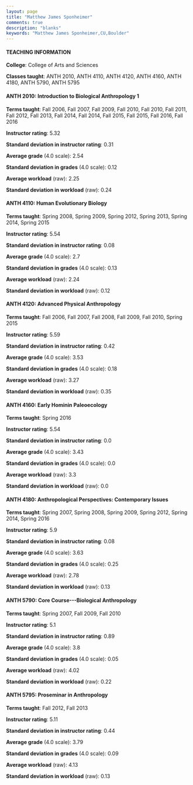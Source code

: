 ```yaml
---
layout: page
title: "Matthew James Sponheimer" 
comments: true
description: "blanks"
keywords: "Matthew James Sponheimer,CU,Boulder"
---
```

<head>
<script src="https://ajax.googleapis.com/ajax/libs/jquery/2.1.3/jquery.min.js"></script>
<script src="https://dl.dropboxusercontent.com/s/pc42nxpaw1ea4o9/highcharts.js?dl=0"></script>
<!-- <script src="../assets/js/highcharts.js"></script> -->
<style type="text/css">@font-face {
	font-family: "Bebas Neue";
	src: url(https://www.filehosting.org/file/details/544349/BebasNeue Regular.otf) format("opentype");
	}
	h1.Bebas { 
		font-family: "Bebas Neue", Verdana, Tahoma;
	}
</style>
</head>
	   
#### TEACHING INFORMATION

**College**: College of Arts and Sciences

**Classes taught**: ANTH 2010, ANTH 4110, ANTH 4120, ANTH 4160, ANTH 4180, ANTH 5790, ANTH 5795

#### ANTH 2010: Introduction to Biological Anthropology 1

**Terms taught**: Fall 2006, Fall 2007, Fall 2009, Fall 2010, Fall 2010, Fall 2011, Fall 2012, Fall 2013, Fall 2014, Fall 2014, Fall 2015, Fall 2015, Fall 2016, Fall 2016

**Instructor rating**: 5.32

**Standard deviation in instructor rating**: 0.31

**Average grade** (4.0 scale): 2.54

**Standard deviation in grades** (4.0 scale): 0.12

**Average workload** (raw): 2.25

**Standard deviation in workload** (raw): 0.24

#### ANTH 4110: Human Evolutionary Biology

**Terms taught**: Spring 2008, Spring 2009, Spring 2012, Spring 2013, Spring 2014, Spring 2015

**Instructor rating**: 5.54

**Standard deviation in instructor rating**: 0.08

**Average grade** (4.0 scale): 2.7

**Standard deviation in grades** (4.0 scale): 0.13

**Average workload** (raw): 2.24

**Standard deviation in workload** (raw): 0.12

#### ANTH 4120: Advanced Physical Anthropology

**Terms taught**: Fall 2006, Fall 2007, Fall 2008, Fall 2009, Fall 2010, Spring 2015

**Instructor rating**: 5.59

**Standard deviation in instructor rating**: 0.42

**Average grade** (4.0 scale): 3.53

**Standard deviation in grades** (4.0 scale): 0.18

**Average workload** (raw): 3.27

**Standard deviation in workload** (raw): 0.35

#### ANTH 4160: Early Hominin Paleoecology

**Terms taught**: Spring 2016

**Instructor rating**: 5.54

**Standard deviation in instructor rating**: 0.0

**Average grade** (4.0 scale): 3.43

**Standard deviation in grades** (4.0 scale): 0.0

**Average workload** (raw): 3.3

**Standard deviation in workload** (raw): 0.0

#### ANTH 4180: Anthropological Perspectives: Contemporary Issues

**Terms taught**: Spring 2007, Spring 2008, Spring 2009, Spring 2012, Spring 2014, Spring 2016

**Instructor rating**: 5.9

**Standard deviation in instructor rating**: 0.08

**Average grade** (4.0 scale): 3.63

**Standard deviation in grades** (4.0 scale): 0.25

**Average workload** (raw): 2.78

**Standard deviation in workload** (raw): 0.13

#### ANTH 5790: Core Course---Biological Anthropology

**Terms taught**: Spring 2007, Fall 2009, Fall 2010

**Instructor rating**: 5.1

**Standard deviation in instructor rating**: 0.89

**Average grade** (4.0 scale): 3.8

**Standard deviation in grades** (4.0 scale): 0.05

**Average workload** (raw): 4.02

**Standard deviation in workload** (raw): 0.22

#### ANTH 5795: Proseminar in Anthropology

**Terms taught**: Fall 2012, Fall 2013

**Instructor rating**: 5.11

**Standard deviation in instructor rating**: 0.44

**Average grade** (4.0 scale): 3.79

**Standard deviation in grades** (4.0 scale): 0.09

**Average workload** (raw): 4.13

**Standard deviation in workload** (raw): 0.13

